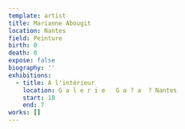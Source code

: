 ```yaml
---
template: artist
title: Marianne Abougit
location: Nantes
field: Peinture
birth: 0
death: 0
expose: false
biography: ''
exhibitions:
  - title: A l'intérieur
    location: G a l e r i e   G a ? a  ? Nantes
    start: 18
    end: 7
works: []
---
```



